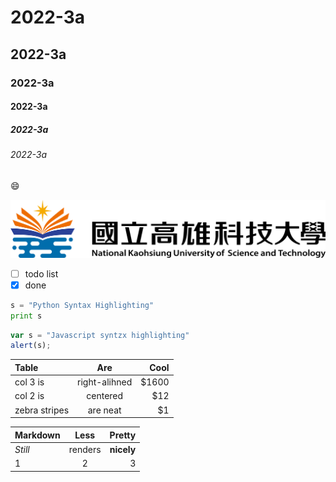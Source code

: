 # 2022-3a
## 2022-3a
### 2022-3a
#### 2022-3a
##### 2022-3a
###### 2022-3a

😄

![](nkust.png "nkust")

- [ ] todo list
- [x] done

```python
s = "Python Syntax Highlighting"
print s
```

```javascript
var s = "Javascript syntzx highlighting"
alert(s);
```
| Table | Are | Cool |
|:------|:---:|-----:|
| col 3 is  | right-alihned | $1600 |
| col 2 is  | centered | $12 |
| zebra stripes  | are neat | $1 |

| **Markdown** | **Less** | **Pretty** |
|:------|:---:|-----:|
| *Still*  | renders | **nicely** |
| 1  | 2 | 3 |
